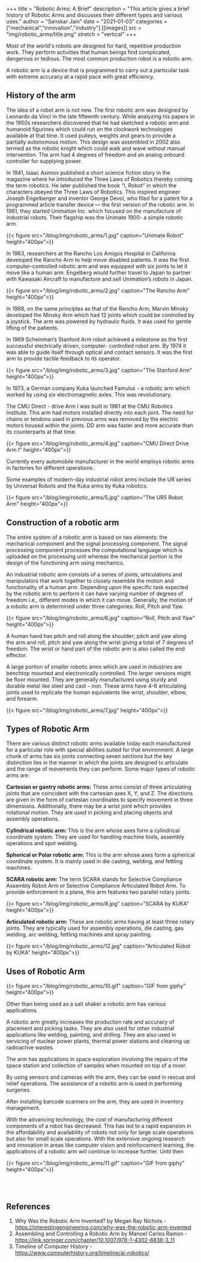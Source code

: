 +++
title = "Robotic Arms: A Brief"
description = "This article gives a brief history of Robotic Arms and discusses their different types and various uses."
author = "Sanskar Jain"
date = "2021-01-03"
categories = ["mechanical","innovation","industry"]
[[images]]
    src = "img/robotic_arms/title.png"
    stretch = "vertical"
+++

Most of the world's robots are designed for hard, repetitive production work. They perform activities that human beings find complicated, dangerous or tedious. The most common production robot is a robotic arm.

A robotic arm is a device that is programmed to carry out a particular task with extreme accuracy at a rapid pace with great efficiency.

## History of the arm

The idea of a robot arm is not new. The first robotic arm was designed by Leonardo da Vinci in the late fifteenth century. While analyzing his papers in the 1950s researchers discovered that he had sketched a robotic arm and humanoid figurines which could run on the clockwork technologies available at that time. It used pulleys, weights and gears to provide a partially autonomous motion. This design was assembled in 2002 also termed as the robotic knight which could walk and wave without manual intervention. The arm had 4 degrees of freedom and an analog onboard controller for supplying power.

In 1941, Isaac Asimov published a short science fiction story in the magazine where he introduced the Three Laws of Robotics thereby coining the term robotics. He later published the book “I, Robot” in which the characters obeyed the Three Laws of Robotics. This inspired engineer Joseph Engelberger and inventor George Devol, who filed for a patent for a programmed article transfer device — the first version of the robotic arm. In 1961, they started Unimation Inc. which focused on the manufacture of industrial robots. Their flagship was the Unimate 1900- a simple robotic arm.

<!--Unimate Arm image-->
{{< figure src="/blog/img/robotic_arms/1.jpg" caption="Unimate Robot" height="400px">}}

In 1963, researchers at the Rancho Los Amigos Hospital in California developed the Rancho Arm to help move disabled patients. It was the first computer-controlled robotic arm and was equipped with six joints to let it move like a human arm. Engelberg would further travel to Japan to partner with Kawasaki Aircraft to manufacture and sell Unimation’s robots in Japan.

<!--Rancho Arm image-->
{{< figure src="/blog/img/robotic_arms/2.jpg" caption="The Rancho Arm" height="400px">}}

In 1968, on the same principles as that of the Rancho Arm, Marvin Minsky developed the Minsky Arm which had 12 joints which could be controlled by a joystick. The arm was powered by hydraulic fluids. It was used for gentle lifting of the patients.

In 1969 Scheinman’s Stanford Arm robot achieved a milestone as the first successful electrically driven, computer- controlled robot arm. By 1974 it was able to guide itself through optical and contact sensors. It was the first arm to provide tactile feedback to its operator.

<!--Stanford Arm image-->
{{< figure src="/blog/img/robotic_arms/3.jpg" caption="The Stanford Arm" height="400px">}}

In 1973, a German company Kuka launched Famulus - a robotic arm which worked by using six electromagnetic axles. This was revolutionary.

The CMU Direct - drive Arm I was built in 1981 at the CMU Robotics Institute.  This arm had motors installed directly into each joint. The need for chains or tendons used in previous arms was removed by the electric motors housed within the joints. DD arm was faster and more accurate than its counterparts at that time.

<!--CMU DD Arm image-->
{{< figure src="/blog/img/robotic_arms/4.jpg" caption="CMU Direct Drive Arm I" height="400px">}}

Currently every automobile manufacturer in the world employs robotic arms in factories for different operations.

Some examples of modern-day industrial robot arms include the UR series by Universal Robots and the Kuka arms by Kuka robotics.

<!--UR5 Arm image-->
{{< figure src="/blog/img/robotic_arms/5.jpg" caption="The UR5 Robot Arm" height="400px">}}

## Construction of a robotic arm

The entire system of a robotic arm is based on two elements: the mechanical component and the signal processing component. The signal processing component processes the computational language which is uploaded on the processing unit whereas the mechanical portion is the design of the functioning arm using mechanics.

An industrial robotic arm consists of a series of joints, articulations and manipulators that work together to closely resemble the motion and functionality of a human arm. Depending upon the specific task expected by the robotic arm to perform it can have varying number of degrees of freedom i.e., different modes in which it can move. Generally, the motion of a robotic arm is determined under three categories: Roll, Pitch and Yaw.

<!--Roll, Pitch, Yaw image-->
{{< figure src="/blog/img/robotic_arms/6.jpg" caption="Roll, Pitch and Yaw" height="400px">}}

A human hand has pitch and roll along the shoulder; pitch and yaw along the arm and roll, pitch and yaw along the wrist giving a total of 7 degrees of freedom. The wrist or hand part of the robotic arm is also called the end effector.

A large portion of smaller robotic arms which are used in industries are benchtop mounted and electronically controlled. The larger versions might be floor mounted. They are generally manufactured using sturdy and durable metal like steel and cast – iron. These arms have 4-6 articulating joints used to replicate the human equivalents like wrist, shoulder, elbow, and forearm.

<!--Iron man image-->
{{< figure src="/blog/img/robotic_arms/7.jpg" height="400px">}}

## Types of Robotic Arm

There are various distinct robotic arms available today each manufactured for a particular role with special abilities suited for that environment. A large chunk of arms has six joints connecting seven sections but the key distinction lies in the manner in which the joints are designed to articulate and the range of movements they can perform. Some major types of robotic arms are:

**Cartesian or gantry robotic arms:** These arms consist of three articulating joints that are coincident with the cartesian axes X, Y, and Z. The directions are given in the form of cartesian coordinates to specify movement in three dimensions. Additionally, there may be a wrist joint which provides rotational motion. They are used in picking and placing objects and assembly operations.

**Cylindrical robotic arm:** This is the arm whose axes form a cylindrical coordinate system. They are used for handling machine tools, assembly operations and spot welding.

**Spherical or Polar robotic arm:** This is the arm whose axes form a spherical coordinate system. It is mainly used in die casting, welding, and fettling machines.

**SCARA robotic arm:** The term SCARA stands for Selective Compliance Assembly Robot Arm or Selective Compliance Articulated Robot Arm. To provide enforcement in a plane, this arm features two parallel rotary joints.

<!--SCARA image-->
{{< figure src="/blog/img/robotic_arms/8.jpg" caption="SCARA by KUKA" height="400px">}}

**Articulated robotic arm:** These are robotic arms having at least three rotary joints. They are typically used for assembly operations, die casting, gas welding, arc welding, fettling machines and spray painting.

<!--Articulated Robot image-->
{{< figure src="/blog/img/robotic_arms/12.jpg" caption="Articulated Robot by KUKA" height="400px">}}

## Uses of Robotic Arm

<!--Salt shaker gif-->
{{< figure src="/blog/img/robotic_arms/10.gif" caption="GIF from giphy" height="400px">}}

Other than being used as a salt shaker a robotic arm has various applications.

A robotic arm greatly increases the production rate and accuracy of placement and picking tasks. They are also used for other industrial applications like welding, painting, and drilling. They are also used in servicing of nuclear power plants, thermal power stations and cleaning up radioactive wastes.

The arm has applications in space exploration involving the repairs of the space station and collection of samples when mounted on top of a rover.

By using sensors and cameras with the arm, they can be used in rescue and relief operations. The assistance of a robotic arm is used in performing surgeries.

After installing barcode scanners on the arm, they are used in inventory management.

With the advancing technology, the cost of manufacturing different components of a robot has decreased. This has led to a rapid expansion in the affordability and availability of robots not only for large scale operations but also for small scale operations. With the extensive ongoing research and innovation in areas like computer vision and reinforcement learning, the applications of a robotic arm will continue to increase further. Until then

<!--End gif-->
{{< figure src="/blog/img/robotic_arms/11.gif" caption="GIF from giphy" height="400px">}}

<br>
<br>

## References

1. Why Was the Robotic Arm Invented? by  Megan Ray Nichols - https://interestingengineering.com/why-was-the-robotic-arm-invented
2. Assembling and Controlling a Robotic Arm by Manoel Carlos Ramon - https://link.springer.com/chapter/10.1007/978-1-4302-6838-3_11
3. Timeline of Computer History - https://www.computerhistory.org/timeline/ai-robotics/